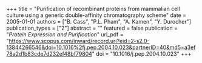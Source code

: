 +++
title = "Purification of recombinant proteins from mammalian cell culture using a generic double-affinity chromatography scheme"
date = 2005-01-01
authors = ["B. Cass", "P.L. Pham", "A. Kamen", "Y. Durocher"]
publication_types = ["2"]
abstract = ""
featured = false
publication = "*Protein Expression and Purification*"
url_pdf = "https://www.scopus.com/inward/record.uri?eid=2-s2.0-13844266546&doi=10.1016%2fj.pep.2004.10.023&partnerID=40&md5=a3ef78a2d1b83cde7d232ef48bf79804"
doi = "10.1016/j.pep.2004.10.023"
+++

